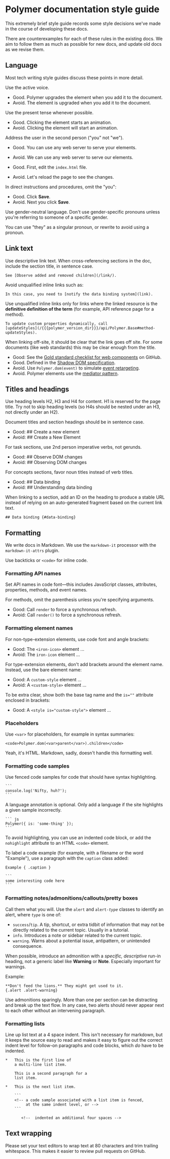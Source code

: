 
# Polymer documentation style guide

This extremely brief style guide records some style decisions
we've made in the course of developing these docs.

There are counterexamples for each of these rules in the existing docs.
We aim to follow them as much as possible for new docs, and update old docs
as we revise them.

## Language

Most tech writing style guides discuss these points in more detail.

Use the active voice.

-   Good. Polymer upgrades the element when you add it to the document.
-   Avoid. The element is upgraded when you add it to the document.

Use the present tense whenever possible.

-   Good. Clicking the element starts an animation.
-   Avoid. Clicking the element will start an animation.

Address the user in the second person ("you" not "we").

-   Good. You can use any web server to serve your elements.
-   Avoid. We can use any web server to serve our elements.

-   Good. First, edit the `index.html` file.
-   Avoid. Let's reload the page to see the changes.

In direct instructions and procedures, omit the "you":

-   Good. Click **Save**.
-   Avoid. Next you click **Save**.

Use gender-neutral language. Don't use gender-specific pronouns unless you're
referring to someone of a specific gender.

You can use "they" as a singular pronoun, or rewrite to avoid using a pronoun.


## Link text

Use descriptive link text. When cross-referencing sections in the doc, include
the section title, in sentence case.

    See [Observe added and removed children](/link/).

Avoid unqualified inline links such as:

    In this case, you need to [notify the data binding system](link).

Use unqualified inline links only for links where the linked resource is the
**definitive definition of the term** (for example, API reference page for a
method).

    To update custom properties dynamically, call
    [updateStyles](/{{{polymer_version_dir}}}/api/Polymer.Base#method-updateStyles).

When linking off-site, it should be clear that the link goes off site. For some
documents (like web standards) this may be clear enough from the title.

-   Good: See the
    [Gold standard checklist for web components](https://github.com/webcomponents/gold-standard/wiki)
    on GitHub.
-   Good. Defined in the
    [Shadow DOM specification](https://www.w3.org/TR/shadow-dom/).
-   Avoid. Use `Polymer.dom(event)` to simulate
    [event retargeting](https://www.w3.org/TR/shadow-dom/#event-retargeting).
-   Avoid. Polymer elements use the
    [mediator pattern](https://en.wikipedia.org/wiki/Mediator_pattern).


## Titles and headings

Use heading levels H2, H3 and H4 for content. H1 is reserved for the page title.
Try not to skip heading levels (so H4s should be nested under an H3, not
directly under an H2).

Document titles and section headings should be in sentence case.

-   Good: ## Create a new element
-   Avoid: ## Create a New Element

For task sections, use 2nd person imperative verbs, not gerunds.

-   Good: ## Observe DOM changes
-   Avoid: ## Observing DOM changes

For concepts sections, favor noun titles instead of verb titles.

-    Good: ## Data binding
-    Avoid: ## Understanding data binding

When linking to a section, add an ID on the heading to produce a stable URL
instead of relying on an auto-generated fragment based on the current link text.

    ## Data binding {#data-binding}

## Formatting

We write docs in Markdown. We use the `markdown-it` processor with the
`markdown-it-attrs` plugin.

Use backticks or `<code>` for inline code.

### Formatting API names

Set API names in code font—this includes JavaScript classes, attributes,
properties, methods, and event names.

For methods, omit the parenthesis unless you're specifying arguments.

-   Good: Call `render` to force a synchronous refresh.
-   Avoid: Call `render()` to force a synchronous refresh.

### Formatting element names

For non-type-extension elements, use code font and angle brackets:

-   Good: The `<iron-icon>` element ...
-   Avoid: The `iron-icon` element ...

For type-extension elements, don't add brackets around the element name.
Instead, use the bare element name:

-   Good: A `custom-style` element ...
-   Avoid: A `<custom-style>` element ...

To be extra clear, show both the base tag name and the `is=""` attribute
enclosed in brackets:

-   Good: A `<style is="custom-style">` element ...

### Placeholders

Use `<var>` for placeholders, for example in syntax summaries:

    <code>Polymer.dom(<var>parent</var>).children</code>

Yeah, it's HTML. Markdown, sadly, doesn't handle this formatting well.

### Formatting code samples

Use fenced code samples for code that should have syntax highlighting.

    ```
    console.log('Nifty, huh?');
    ```

A language annotation is optional. Only add a language if the site highlights
a given sample incorrectly.

    ``` js
    Polymer({ is: 'some-thing' });
    ```

To avoid highlighting, you can use an indented code block, or add the
`nohighlight` attribute to an HTML `<code>` element.

To label a code example (for example, with a filename or the word "Example"), use a
paragraph with the `caption` class added:

    Example { .caption }

    ```
    some interesting code here
    ```


### Formatting notes/admonitions/callouts/pretty boxes

Call them what you will. Use the `alert` and <code>alert-<var>type</var></code>
classes to identify an alert, where <code><var>type</var></code> is one of:

*   `success`/`tip`. A tip, shortcut, or extra tidbit of information that may
     not be directly related to the current topic. Usually in a tutorial.
*   `info`. Introduces a note or sidebar related to the current topic.
*   `warning`. Warns about a potential issue, antipattern, or unintended
    consequence.

When possible, introduce an admonition with a _specific, descriptive_ run-in
heading, not a generic label like **Warning** or **Note**. Especially important
for warnings.

Example:

    **Don't feed the lions.** They might get used to it.
    {.alert .alert-warning}

Use admonitions sparingly. More than one per section can be distracting and
break up the text flow. In any case, two alerts should never appear next to each
other without an intervening paragraph.

### Formatting lists

Line up list text at a 4 space indent. This isn't necessary for markdown, but it
keeps the source easy to read and makes it easy to figure out the correct indent
level for follow-on paragraphs and code blocks, which _do_ have to be indented.


    *   This is the first line of
        a multi-line list item.

        This is a second paragraph for a
        list item.

    *   This is the next list item.

        ```
        <!-- a code sample associated with a list item is fenced,
             at the same indent level, or -->
        ```

           <!--  indented an additional four spaces -->


## Text wrapping

Please set your text editors to wrap text at 80 characters and trim trailing
whitespace. This makes it easier to review pull requests on GitHub.

